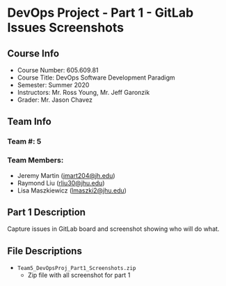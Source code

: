 # DevOps Project - Part 1 - GitLab Issues Screenshots

## Course Info

- Course Number: 605.609.81 
- Course Title: DevOps Software Development Paradigm
- Semester: Summer 2020
- Instructors: Mr. Ross Young, Mr. Jeff Garonzik
- Grader: Mr. Jason Chavez


## Team Info

### Team #: 5

### Team Members:

- Jeremy Martin (jmart204@jh.edu)
- Raymond Liu (rliu30@jhu.edu)
- Lisa Maszkiewicz (lmaszki2@jhu.edu)

## Part 1 Description

Capture issues in GitLab board and screenshot showing who will do what.

## File Descriptions

- `Team5_DevOpsProj_Part1_Screenshots.zip`
    - Zip file with all screenshot for part 1


